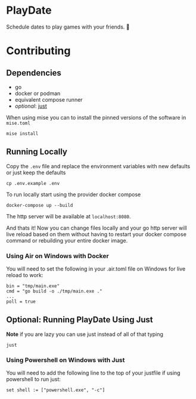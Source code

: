 # PlayDate

Schedule dates to play games with your friends. 🙂

# Contributing

## Dependencies

- go
- docker or podman
- equivalent compose runner
- _optional_: [just](https://github.com/casey/just?tab=readme-ov-file#installation)

When using mise you can to install the pinned versions of the software in `mise.toml`
```shell
mise install
```

## Running Locally

Copy the `.env` file and replace the environment variables with new defaults or just keep the defaults

```shell
cp .env.example .env
```

To run locally start using the provider docker compose

```shell
docker-compose up --build
```

The http server will be available at `localhost:8080`.

And thats it! Now you can change files locally and your go http server will live reload based on them without having to restart your docker compose command or rebuilding your entire docker image.

### Using Air on Windows with Docker

You will need to set the following in your .air.toml file on Windows for live reload to work:

```
bin = "tmp/main.exe"
cmd = "go build -o ./tmp/main.exe ."
...
poll = true
```

## Optional: Running PlayDate Using Just

**Note** if you are lazy you can use just instead of all of that typing

```shell
just
```

### Using Powershell on Windows with Just

You will need to add the following line to the top of your justfile if using powershell to run just:

```shell
set shell := ["powershell.exe", "-c"]
```
